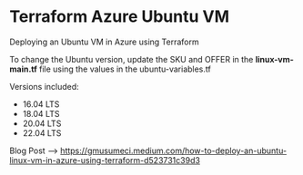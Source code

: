 # Terraform Azure Ubuntu VM

Deploying an Ubuntu VM in Azure using Terraform

To change the Ubuntu version, update the SKU and OFFER in the **linux-vm-main.tf** file using the values in the ubuntu-variables.tf

Versions included:

* 16.04 LTS
* 18.04 LTS
* 20.04 LTS
* 22.04 LTS

Blog Post --> https://gmusumeci.medium.com/how-to-deploy-an-ubuntu-linux-vm-in-azure-using-terraform-d523731c39d3
